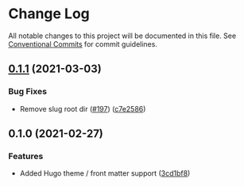 # Change Log

All notable changes to this project will be documented in this file.
See [Conventional Commits](https://conventionalcommits.org) for commit guidelines.

## [0.1.1](https://github.com/tgreyuk/typedoc-plugin-markdown/compare/typedoc-hugo-theme@0.1.0...typedoc-hugo-theme@0.1.1) (2021-03-03)


### Bug Fixes

* Remove slug root dir ([#197](https://github.com/tgreyuk/typedoc-plugin-markdown/issues/197)) ([c7e2586](https://github.com/tgreyuk/typedoc-plugin-markdown/commit/c7e25862c6ac0e34547b0e7636cb66acb51e5791))





## 0.1.0 (2021-02-27)


### Features

* Added Hugo theme / front matter support ([3cd1bf8](https://github.com/tgreyuk/typedoc-plugin-markdown/commit/3cd1bf894533966f75ccd56c1b7cd2078e7084c0))
